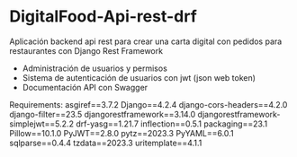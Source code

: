 # DigitalFood-Api-rest-drf

Aplicación backend api rest para crear una carta digital con pedidos para restaurantes con Django Rest Framework


- Administración de usuarios y permisos
- Sistema de autenticación de usuarios con jwt (json web token)
- Documentación API con Swagger


Requirements:
asgiref==3.7.2
Django==4.2.4
django-cors-headers==4.2.0
django-filter==23.5
djangorestframework==3.14.0
djangorestframework-simplejwt==5.2.2
drf-yasg==1.21.7
inflection==0.5.1
packaging==23.1
Pillow==10.1.0
PyJWT==2.8.0
pytz==2023.3
PyYAML==6.0.1
sqlparse==0.4.4
tzdata==2023.3
uritemplate==4.1.1
